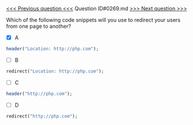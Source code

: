 [<<< Previous question <<<](0268.md)  Question ID#0269.md  [>>> Next question >>>](0270.md) 

Which of the following code snippets will you use to redirect your users from one page to another?

- [x] A
```php
header("Location: http://php.com");
```

- [ ] B
```php
redirect("Location: http://php.com");
```

- [ ] C
```php
header("http://php.com");
```

- [ ] D
```php
redirect("http://php.com");
```

